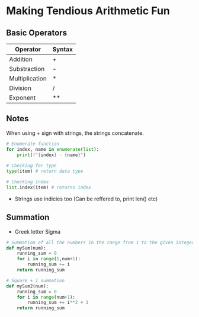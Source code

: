 # Making Tendious Arithmetic Fun

## Basic Operators

| **Operator** | **Syntax** |
| --- | --- |
| Addition | + |
| Substraction | - |
| Multiplication | * |
| Division | / |
| Exponent | ** |

## Notes
When using + sign with strings, the strings concatenate.

```python
# Enumerate function
for index, name in enumerate(list):
	print(f"{index} - {name}")
	
# Checking for type
type(item) # return data type

# Checking index
list.index(item) # returns index

```

- Strings use indicies too (Can be reffered to, print len() etc)

## Summation
- Greek letter Sigma

```python
# Summation of all the numbers in the range from 1 to the given integer
def mySum(num):
    running_sum = 0
    for i in range(1,num+1):
        running_sum += i
    return running_sum

# Square + 1 summation
def mySum2(num):
    running_sum = 0
    for i in range(num+1):
        running_sum += i**2 + 1
    return running_sum
```
